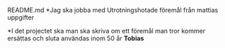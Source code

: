 README.md
*Jag ska jobba med Utrotningshotade föremål från mattias uppgifter

*I det projectet ska man ska skriva om ett föremål man tror kommer ersättas och sluta användas inom 50 år
 **Tobias**